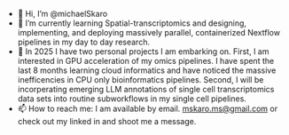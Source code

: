 - 👋 Hi, I’m @michaelSkaro
- 🌱 I’m currently learning Spatial-transcriptomics and designing, implementing, and deploying massively parallel, containerized Nextflow pipelines in my day to day research.
- 💞️ In 2025 I have two personal projects I am embarking on. First, I am interested in GPU acceleration of my omics pipelines. I have spent the last 8 months learning cloud informatics and have noticed the massive inefficencies in CPU only bioinformatics pipelines. Second, I will be incorperating emerging LLM annotations of single cell transcriptomics data sets into routine subworkflows in my single cell pipelines.
- 📫 How to reach me: I am available by email. mskaro.ms@gmail.com or check out my linked in and shoot me a message. 

<!---
michaelSkaro/michaelSkaro is a ✨ special ✨ repository because its `README.md` (this file) appears on your GitHub profile.
You can click the Preview link to take a look at your changes.
--->
